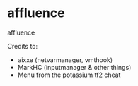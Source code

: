 # affluence
affluence

Credits to:
- aixxe (netvarmanager, vmthook)
- MarkHC (inputmanager & other things)
- Menu from the potassium tf2 cheat

